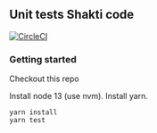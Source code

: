 ## Unit tests Shakti code

[![CircleCI](https://circleci.com/gh/quicktick/shakti-unit-test-example.svg?style=svg)](https://circleci.com/gh/quicktick/shakti-unit-test-example)

### Getting started

Checkout this repo

Install node 13 (use nvm). Install yarn.

```
yarn install
yarn test
```
